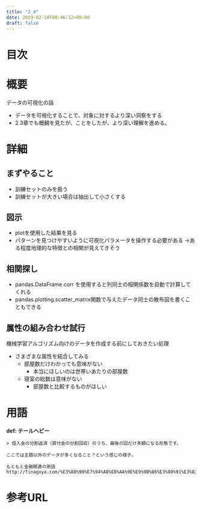 ```yaml
---
title: "2_4"
date: 2019-02-10T00:46:12+09:00
draft: false
---
```


# 目次
<!-- START doctoc -->
<!-- END doctoc -->

# 概要
データの可視化の話
- データを可視化することで、対象に対するより深い洞察をする
- 2.3章でも概観を見たが、ことをしたが、より深い理解を進める。

# 詳細
## まずやること
- 訓練セットのみを扱う
- 訓練セットが大きい場合は抽出して小さくする

## 図示
- plotを使用した結果を見る
- パターンを見つけやすいように可視化パラメータを操作する必要がある
  →ある程度地理的な特徴との相関が見えてきそう

## 相関探し
- pandas.DataFrame.corr を使用すると列同士の相関係数を自動で計算してくれる
- pandas.plotting.scatter_matrix関数で与えたデータ同士の散布図を書くこともできる

## 属性の組み合わせ試行
機械学習アルゴリズム向けのデータを作成する前にしておきたい処理
- さまざまな属性を結合してみる
  - 部屋数だけわかっても意味がない
    - 本当にほしいのは世帯いあたりの部屋数
  - 寝室の総数は意味がない
    - 部屋数と比較するものがほしい

# 用語
**def: テールヘビー**
```
> 借入金の分割返済（貸付金の分割回収）のうち、最後の回だけ多額になる形態です。

ここでは主題以外のデータが多くなること？という感じの様子。

もともと金融関連の用語
http://finagoya.com/%E3%80%90%E7%94%A8%E8%AA%9E%E9%9B%86%E3%80%91%E3%83%86%E3%83%BC%E3%83%AB%E3%83%98%E3%83%93%E3%83%BC/
```

# 参考URL


